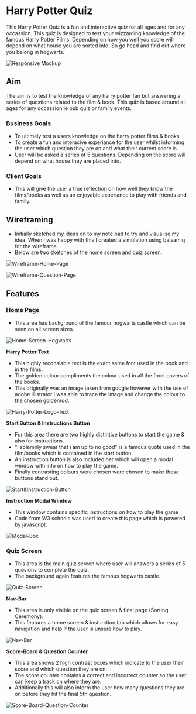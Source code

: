 # Harry Potter Quiz

This Harry Potter Quiz is a fun and interactive quiz for all ages and for any occassion. This quiz is designed to test your wizzarding knowledge of the famous Harry Potter Films. Depending on how you well you score will depend on what house you are sorted into. So go head and find out where you belong in hogwarts. 

![Responsive Mockup](https://github.com/CharlesB91/harry-potter-quiz/blob/master/assets/images/readme-img/hp-screens.PNG)

## Aim

The aim is to test the knowledge of any harry potter fan but answering a series of questions related to the film & book. This quiz is based around all ages for any occassion ie pub quiz or family events. 

### Business Goals

- To ultimely test a users knowledge on the harry potter films & books. 
- To create a fun and interacive experiance for the user whilst informing the user which question they are on and what their current score is.
- User will be asked a series of 5 questions. Depending on the score will depend on what house they are placed into. 

### Client Goals

- This will give the user a true reflection on how well they know the films/books as well as an enjoyable experiance to play with friends and family. 

## Wireframing

- Initially sketched my ideas on to my note pad to try and visualise my idea. When I was happy with this I created a simulation using balsamiq for the wireframe. 
- Below are two sketches of the home screen and quiz screen. 

![Wireframe-Home-Page](https://github.com/CharlesB91/harry-potter-quiz/blob/master/assets/images/readme-img/Wireframe-front-screen.png)

![Wireframe-Question-Page](https://github.com/CharlesB91/harry-potter-quiz/blob/master/assets/images/readme-img/Wireframe-question-screen.png)


## Features

### Home Page

- This area has background of the famour hogwarts castle which can be seen on all screen sizes. 

![Home-Screen-Hogwarts](https://github.com/CharlesB91/harry-potter-quiz/blob/master/assets/images/readme-img/home-screen.PNG)


**Harry Potter Text**

- This highly reconsiable text is the exact same font used in the book and in the films. 
- The golden colour compliments the colour used in all the front covers of the books.
- This originally was an image taken from google however with the use of adobe illistrator i was able to trace the image and change the colour to the chosen goldenrod. 

![Harry-Potter-Logo-Text](https://github.com/CharlesB91/harry-potter-quiz/blob/master/assets/images/Harry-Potter-Logo-New.png)


**Start Button & Instructions Button**

- For this area there are two highly distintive buttons to start the game & also for instructions.
- "i solemnly swear that i am up to no good" is a famous quote used in the film/books which is contained in the start button.
- An instruction button is also included her which will open a modal window with info on how to play the game. 
- Finally contrasting colours were chosen were chosen to make these buttons stand out. 

![Start&Instruction-Button](https://github.com/CharlesB91/harry-potter-quiz/blob/master/assets/images/readme-img/font-buttons.PNG)


**Instruction Modal Window**

- This window contains specific instructions on how to play the game 
- Code from W3 schools was used to create this page which is powered by javascript. 

![Modal-Box](https://github.com/CharlesB91/harry-potter-quiz/blob/master/assets/images/readme-img/instruction-tab.PNG)


### Quiz Screen

- This area is the main quiz screen where user will answers a series of 5 quesions to complete the quiz. 
- The background again features the famous hogwarts castle. 

![Quiz-Screen](https://github.com/CharlesB91/harry-potter-quiz/blob/master/assets/images/readme-img/quiz-screen.PNG)

**Nav-Bar**

- This area is only visible on the quiz screen & final page (Sorting Ceremony). 
- This features a home screen & insturction tab which allows for easy navigation and help if the user is unsure how to play. 

![Nav-Bar](https://github.com/CharlesB91/harry-potter-quiz/blob/master/assets/images/readme-img/nav-bar.PNG)

**Score-Board & Question Counter**

- This area shows 2 high contrast boxes which indicate to the user their score and which question they are on. 
- The score counter contains a correct and incorrect counter so the user can keep a track on where they are.
- Additionally this will also inform the user how many questions they are on before they hit the final 5th question. 

![Score-Board-Question-Counter](https://github.com/CharlesB91/harry-potter-quiz/blob/master/assets/images/readme-img/score-board-question-counter.PNG)



